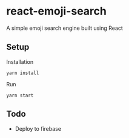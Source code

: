 # react-emoji-search
A simple emoji search engine built using React

## Setup

Installation

```
yarn install
```

Run

```
yarn start
```

## Todo

* Deploy to firebase